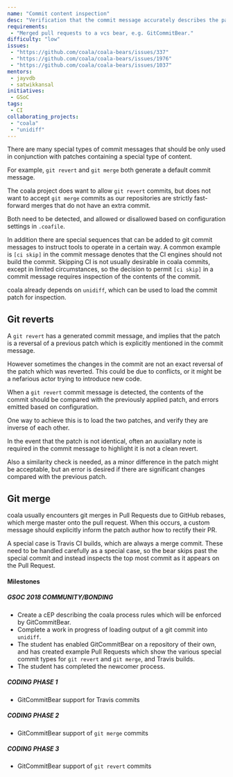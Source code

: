 ```yaml
---
name: "Commit content inspection"
desc: "Verification that the commit message accurately describes the patch"
requirements:
 - "Merged pull requests to a vcs bear, e.g. GitCommitBear."
difficulty: "low"
issues:
 - "https://github.com/coala/coala-bears/issues/337"
 - "https://github.com/coala/coala-bears/issues/1976"
 - "https://github.com/coala/coala-bears/issues/1037"
mentors:
 - jayvdb
 - satwikkansal
initiatives:
 - GSoC
tags:
 - CI
collaborating_projects:
 - "coala"
 - "unidiff"
---
```


There are many special types of commit messages that should be only used in conjunction with
patches containing a special type of content.

For example, `git revert` and `git merge` both generate a default commit message.

The coala project does want to allow `git revert` commits, but does not want to accept
`git merge` commits as our repositories are strictly fast-forward merges that do not
have an extra commit.

Both need to be detected, and allowed or disallowed based on configuration settings in
`.coafile`.

In addition there are special sequences that can be added to git commit messages to
instruct tools to operate in a certain way.  A common example is `[ci skip]` in
the commit message denotes that the CI engines should not build the commit.
Skipping CI is not usually desirable in coala commits, except in limited circumstances,
so the decision to permit `[ci skip]` in a commit message requires inspection of the
contents of the commit.

coala already depends on `unidiff`, which can be used to load the commit patch for
inspection.

## Git reverts

A `git revert` has a generated commit message, and implies that the patch is a reversal of a
previous patch which is explicitly mentioned in the commit message.

However sometimes the changes in the commit are not an exact reversal of the patch which was reverted.
This could be due to conflicts, or it might be a nefarious actor trying to introduce new code.

When a `git revert` commit message is detected, the contents of the commit should be compared with the
previously applied patch, and errors emitted based on configuration.

One way to achieve this is to load the two patches, and verify they are inverse of each other.

In the event that the patch is not identical, often an auxiallary note is required in the
commit message to highlight it is not a clean revert.

Also a similarity check is needed, as a minor difference in the patch might be acceptable,
but an error is desired if there are significant changes compared with the previous patch.

## Git merge

coala usually encounters git merges in Pull Requests due to GitHub rebases, which merge
master onto the pull request.  When this occurs, a custom message should explicitly
inform the patch author how to rectify their PR.

A special case is Travis CI builds, which are always a merge commit.  These need to be
handled carefully as a special case, so the bear skips past the special commit and
instead inspects the top most commit as it appears on the Pull Request.

#### Milestones

##### GSOC 2018 COMMUNITY/BONDING

* Create a cEP describing the coala process rules which will be enforced by GitCommitBear.
* Complete a work in progress of loading output of a git commit into `unidiff`.
* The student has enabled GitCommitBear on a repository of their own, and
  has created example Pull Requests which show the various special commit types
  for `git revert` and `git merge`, and Travis builds.
* The student has completed the newcomer process.

##### CODING PHASE 1

* GitCommitBear support for Travis commits

##### CODING PHASE 2

* GitCommitBear support of `git merge` commits

##### CODING PHASE 3

* GitCommitBear support of `git revert` commits
